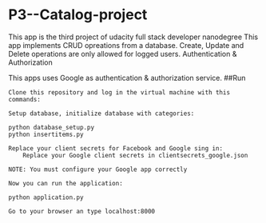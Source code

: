# P3--Catalog-project

This app is the third project of udacity full stack developer nanodegree
This app implements CRUD opreations from a database. Create, Update and Delete operations are only allowed for logged users.
Authentication & Authorization

This apps uses Google  as authentication & authorization service.
##Run

    Clone this repository and log in the virtual machine with this commands:

    Setup database, initialize database with categories:

    python database_setup.py
    python insertitems.py

    Replace your client secrets for Facebook and Google sing in:
        Replace your Google client secrets in clientsecrets_google.json

    NOTE: You must configure your Google app correctly

    Now you can run the application:

    python application.py

    Go to your browser an type localhost:8000
